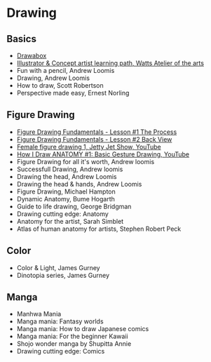 # Drawing

## Basics

* [Drawabox](https://www.drawabox.com)
* [Illustrator & Concept artist learning path, Watts Atelier of the arts](https://www.wattsatelier.com/illustrator-concept-artist-learning-path)
* Fun with a pencil, Andrew Loomis
* Drawing, Andrew Loomis
* How to draw, Scott Robertson
* Perspective made easy, Ernest Norling

## Figure Drawing

* [Figure Drawing Fundamentals - Lesson #1 The Process](https://www.youtube.com/watch?v=gpH8T2CRlLI)
* [Figure Drawing Fundamentals - Lesson #2 Back View](https://www.youtube.com/watch?v=Dffiympi1RA)
* [Female figure drawing 1, Jetty Jet Show, YouTube](https://www.youtube.com/watch?v=-JWgnAaOiog&list=PLntQHDbCBWnx3Aw-UDlHC2CyoeR48b5Q9)
* [How I Draw ANATOMY #1: Basic Gesture Drawing, YouTube](https://www.youtube.com/watch?v=jB_SW4ry4DM&list=PLB5nUgozRxF-ak_GHT1_z9qrZ0Cp5ZTJi)
* Figure Drawing for all it's worth, Andrew loomis
* Successfull Drawing, Andrew loomis
* Drawing the head, Andrew Loomis
* Drawing the head & hands, Andrew Loomis
* Figure Drawing, Michael Hampton
* Dynamic Anatomy, Bume Hogarth
* Guide to life drawing, George Bridgman
* Drawing cutting edge: Anatomy
* Anatomy for the artist, Sarah Simblet
* Atlas of human anatomy for artists, Stephen Robert Peck

## Color

* Color & Light, James Gurney
* Dinotopia series, James Gurney

## Manga

* Manhwa Mania
* Manga mania: Fantasy worlds
* Manga mania: How to draw Japanese comics
* Manga mania: For the beginner Kawaii
* Shojo wonder manga by Shupitta Annie
* Drawing cutting edge: Comics

